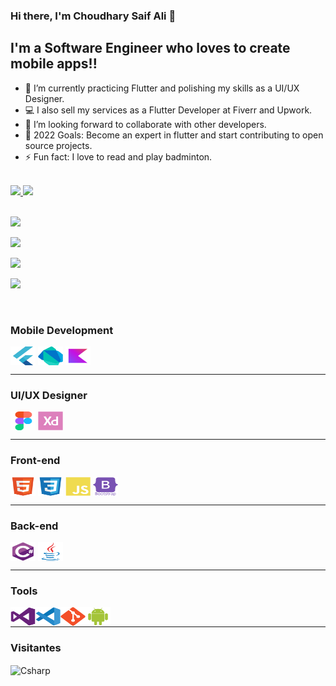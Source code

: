 ### Hi there, I'm Choudhary Saif Ali 👋


## I'm a Software Engineer who loves to create mobile apps!!

- 🌱 I’m currently practicing Flutter and polishing my skills as a UI/UX Designer.
- 💻 I also sell my services as a Flutter Developer at Fiverr and Upwork.
- 👯 I’m looking forward to collaborate with other developers.
- 🥅 2022 Goals: Become an expert in flutter and start contributing to open source projects.
- ⚡ Fun fact: I love to read and play badminton. 


<br />

<!-- Work Panel -->

<div>

 <a href="https://github.com/saifali25">

 <img height="180em" src="https://github-readme-stats.vercel.app/api?username=saifali25&show_icons=true&theme=dark&include_all_commits=true&count_private=true"/>

 <img height="180em" src="https://github-readme-stats.vercel.app/api/top-langs/?username=saifali25&layout=compact&langs_count=7&theme=dark"/>

</div> <br>

<!--Connect with me -->

 <div>   

 <a href = "mailto:saifali261@outlook.com"><img src="https://img.shields.io/badge/Microsoft_Outlook-0078D4?style=for-the-badge&logo=microsoft-outlook&logoColor=white" target="_blank"></a>

 <a href="https://linkedin.com/in/saif-ali-1841031b8/" target="_blank"><img src="https://img.shields.io/badge/-LinkedIn-%230077B5?style=for-the-badge&logo=linkedin&logoColor=white" target="_blank"></a> 

 <a href="https://instagram.com/saifali.dev" target="_blank"><img src="https://img.shields.io/badge/Instagram-FF7F7F?style=for-the-badge&logo=instagram&logoColor=white"></a>
                                                                  
 <a href="https://www.fiverr.com/saifali_2547?up_rollout=true" target="_blank"><img src="https://img.shields.io/badge/fiverr-25D366?style=for-the-badge&logo=fiverr&logoColor=white"></a>                                                                 
                                                                  
                                                               

                                           

 <br>

  

<!-- Technologies -->  

  

<div style="display: inline_block">

  <h3> Mobile Development </h3>  

  

 <img align="center" alt="Flutter" height="30" width="40" src="https://raw.githubusercontent.com/devicons/devicon/9f4f5cdb393299a81125eb5127929ea7bfe42889/icons/flutter/flutter-original.svg">
 <img align="center" alt="Dart" height="30" width="40" src="https://raw.githubusercontent.com/devicons/devicon/9f4f5cdb393299a81125eb5127929ea7bfe42889/icons/dart/dart-original.svg">
 <img align="center" alt="Kotlin" height="30" width="40" src="https://raw.githubusercontent.com/devicons/devicon/9f4f5cdb393299a81125eb5127929ea7bfe42889/icons/kotlin/kotlin-original.svg">

  <hr>
 
 <h3> UI/UX Designer </h3>

   

 <img align="center" alt="figma" height="30" width="40" src="https://raw.githubusercontent.com/devicons/devicon/9f4f5cdb393299a81125eb5127929ea7bfe42889/icons/figma/figma-original.svg">

 <img align="center" alt="adobe xd" height="30" width="40" src="https://raw.githubusercontent.com/devicons/devicon/9f4f5cdb393299a81125eb5127929ea7bfe42889/icons/xd/xd-plain.svg">

 <hr>

 
  <h3> Front-end </h3>

 <img align="center" alt="HTML" height="30" width="40" src="https://raw.githubusercontent.com/devicons/devicon/master/icons/html5/html5-original.svg">

 <img align="center" alt="CSS" height="30" width="40" src="https://raw.githubusercontent.com/devicons/devicon/master/icons/css3/css3-original.svg">  

 <img align="center" alt="Js" height="30" width="40" src="https://raw.githubusercontent.com/devicons/devicon/master/icons/javascript/javascript-plain.svg">  

 <img align="center" alt="bootstrp" height="30" width="40" src="https://raw.githubusercontent.com/devicons/devicon/9f4f5cdb393299a81125eb5127929ea7bfe42889/icons/bootstrap/bootstrap-plain-wordmark.svg">
 
 <hr>

 <h3> Back-end </h3>

 <img align="center" alt="Csharp" height="30" width="40" src="https://raw.githubusercontent.com/devicons/devicon/master/icons/csharp/csharp-original.svg">
 <img align="center" alt="Java" height="30" width="40" src="https://raw.githubusercontent.com/devicons/devicon/master/icons/java/java-original.svg">
 
 <hr>
 
 <h3> Tools </h3>  

 <img align="left" alt="Visual Studio" height="30" width="40" src="https://raw.githubusercontent.com/devicons/devicon/9f4f5cdb393299a81125eb5127929ea7bfe42889/icons/visualstudio/visualstudio-plain.svg">

 <img align="left" alt="VS code" height="30" width="40" src="https://raw.githubusercontent.com/devicons/devicon/9f4f5cdb393299a81125eb5127929ea7bfe42889/icons/vscode/vscode-original.svg">
 
 <img align="left" alt="Zeplin" height="30" width="40" src="https://raw.githubusercontent.com/devicons/devicon/9f4f5cdb393299a81125eb5127929ea7bfe42889/icons/git/git-original.svg">

 <img align="left" alt="android studio" height="30" width="40" src="https://raw.githubusercontent.com/devicons/devicon/9f4f5cdb393299a81125eb5127929ea7bfe42889/icons/android/android-original.svg"><br>

  <hr>
  

 


 

   

 <!-- Contador de visitas -->

  

 <h3> Visitantes </h3>  

 <div>

  <img align="center" alt="Csharp" height="30" width="150" src="https://komarev.com/ghpvc/?username=saifali25&color=green" alt="alexsgross" /> <br>

 </div>  



 

 

[instagram]: https://instagram.com/saifali.dev
[linkedin]: https://linkedin.com/in/saif-ali-1841031b8/
[fiverr]: https://www.fiverr.com/saifali_2547?up_rollout=true
